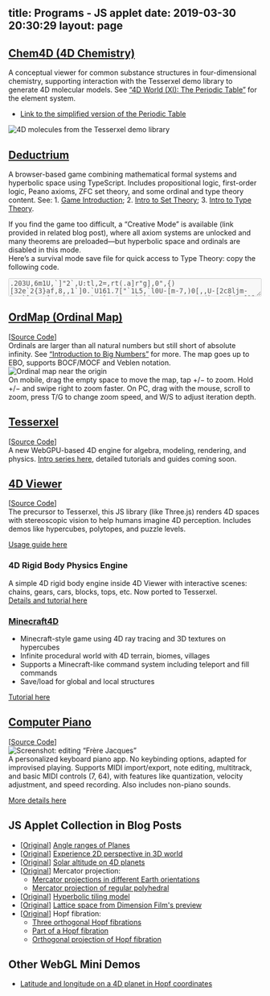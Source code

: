 title: Programs - JS applet
date: 2019-03-30 20:30:29
layout: page
---
<div class="markdown-body">

## [Chem4D (4D Chemistry)](https://wxyhly.github.io/Chem4D/)
A conceptual viewer for common substance structures in four-dimensional chemistry, supporting interaction with the Tesserxel demo library to generate 4D molecular models. See [“4D World (XI): The Periodic Table”](/archives/elem4d/) for the element system.
- [Link to the simplified version of the Periodic Table](https://wxyhly.github.io/Chem4D/periodic/)

![4D molecules from the Tesserxel demo library](/img/chemie006.jpg?size=500x)
## [Deductrium](https://wxyhly.github.io/deductrium/)
A browser-based game combining mathematical formal systems and hyperbolic space using TypeScript. Includes propositional logic, first-order logic, Peano axioms, ZFC set theory, and some ordinal and type theory content. See: 1. [Game Introduction](https://github.com/wxyhly/deductrium/blob/main/readme_en.md); 2. [Intro to Set Theory](/archives/1stlogic/); 3. [Intro to Type Theory](/archives/hottese/).

If you find the game too difficult, a “Creative Mode” is available (link provided in related blog post), where all axiom systems are unlocked and many theorems are preloaded—but hyperbolic space and ordinals are disabled in this mode.  
Here’s a survival mode save file for quick access to Type Theory: copy the following code.

<textarea id="progress-hott" style="width:100%" disabled>.203U,6m1U,`]"2`,U:tl,2=,rt(.a]r"g],0",{)[32e`2{3}af,8,,1`]0.`U161.7["`1L5,`l0U-[m-7,)0[,,U-[2c8ljm-b"5`]4=,a[9,.`2..4"e`#j],0(,,,:`i`i9a,1"09.yo0,3(`p,rU[d73]}l.g`.-"j198]e.]c",)""p"-0fo[[U.o1ph=2#,</textarea>
<script>
    const textarea = document.getElementById("progress-hott");
    textarea.onclick = window.onload = function() {
        textarea.select(); // Select all content
    };
</script>

## [OrdMap (Ordinal Map)](https://wxyhly.github.io/ordmap/)
[[Source Code](https://github.com/wxyhly/ordmap)]  
Ordinals are larger than all natural numbers but still short of absolute infinity. See [“Introduction to Big Numbers”](/archives/ggg-ord/) for more. The map goes up to EBO, supports BOCF/MOCF and Veblen notation.  
![Ordinal map near the origin](/img/ord006.png)  
On mobile, drag the empty space to move the map, tap +/− to zoom. Hold +/− and swipe right to zoom faster. On PC, drag with the mouse, scroll to zoom, press T/G to change zoom speed, and W/S to adjust iteration depth.

## [Tesserxel](https://wxyhly.github.io/tesserxel/examples/#)
[[Source Code](https://github.com/wxyhly/tesserxel)]  
A new WebGPU-based 4D engine for algebra, modeling, rendering, and physics. [Intro series here](/categories/Tesserxel系列/), detailed tutorials and guides coming soon.

## [4D Viewer](/4dViewer/)  
[[Source Code](https://github.com/wxyhly/4dViewer)]  
The precursor to Tesserxel, this JS library (like Three.js) renders 4D spaces with stereoscopic vision to help humans imagine 4D perception. Includes demos like hypercubes, polytopes, and puzzle levels.

[Usage guide here](/archives/eye3d/)

### 4D Rigid Body Physics Engine  
A simple 4D rigid body engine inside 4D Viewer with interactive scenes: chains, gears, cars, blocks, tops, etc. Now ported to Tesserxel.  
[Details and tutorial here](/archives/newton4/)

### [Minecraft4D](/4dViewer/minecraft4d/)  
- Minecraft-style game using 4D ray tracing and 3D textures on hypercubes  
- Infinite procedural world with 4D terrain, biomes, villages  
- Supports a Minecraft-like command system including teleport and fill commands  
- Save/load for global and local structures  

[Tutorial here](/archives/mc4tutorial/)

## [Computer Piano](/Eop/)  
[[Source Code](https://github.com/wxyhly/Eop)]  
![Screenshot: editing “Frère Jacques”](img/eopplt002.png)  
A personalized keyboard piano app. No keybinding options, adapted for improvised playing. Supports MIDI import/export, note editing, multitrack, and basic MIDI controls (7, 64), with features like quantization, velocity adjustment, and speed recording. Also includes non-piano sounds.

[More details here](/archives/Eop-Analogue/)

## JS Applet Collection in Blog Posts
- [[Original](/archives/subspace-angle/)] [Angle ranges of Planes](/three/angle_range.html)
- [[Original](/archives/eye2d/)] [Experience 2D perspective in 3D world](/three/3dviewer42der.html)
- [[Original](/archives/orbit4d/)] [Solar altitude on 4D planets](/three/4dOrbit.html)
- [[Original](/archives/projearth/)] Mercator projection:
    + [Mercator projections in different Earth orientations](/three/shaderEarth.html)
    + [Mercator projection of regular polyhedral](/three/ployhedralEarth.html)
- [[Original](/archives/escher1/)] [Hyperbolic tiling model](/three/HyperbolicSpace.html)
- [[Original](/archives/josleys4ds/)] [Lattice space from Dimension Film's preview](/three/LatticeViewer.html)
- [[Original](/archives/fibration4ds/)] Hopf fibration:
    + [Three orthogonal Hopf fibrations](/three/Hopf%20fibre1.html)
    + [Part of a Hopf fibration](/three/Hopf%20fibre2.html)
    + [Orthogonal projection of Hopf fibration](/three/Hopf%20fibre3.html)

## Other WebGL Mini Demos
- [Latitude and longitude on a 4D planet in Hopf coordinates](/three/mercator.html)

</div>
